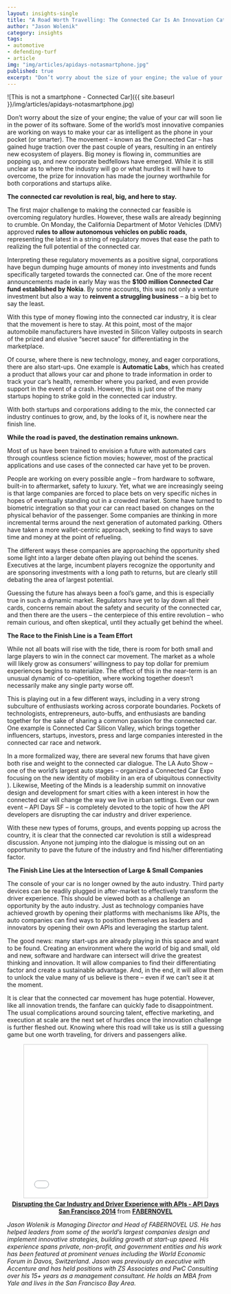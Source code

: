 ```yaml
---
layout: insights-single
title: "A Road Worth Travelling: The Connected Car Is An Innovation Catalyst"
author: "Jason Wolenik"
category: insights
tags:
- automotive
- defending-turf
- article
img: "img/articles/apidays-notasmartphone.jpg"
published: true
excerpt: "Don’t worry about the size of your engine; the value of your car will soon lie in the power of its software. Some of the world’s most innovative companies are working on ways to make your car as intelligent as the phone in your pocket (or smarter)."
---
```



![This is not a smartphone - Connected Car]({{ site.baseurl }}/img/articles/apidays-notasmartphone.jpg)


Don’t worry about the size of your engine; the value of your car will soon lie in the power of its software. Some of the world’s most innovative companies are working on ways to make your car as intelligent as the phone in your pocket (or smarter). The movement – known as the Connected Car – has gained huge traction over the past couple of years, resulting in an entirely new ecosystem of players. Big money is flowing in, communities are popping up, and new corporate bedfellows have emerged. While it is still unclear as to where the industry will go or what hurdles it will have to overcome, the prize for innovation has made the journey worthwhile for both corporations and startups alike.   

 

**The connected car revolution is real, big, and here to stay.**

The first major challenge to making the connected car feasible is overcoming regulatory hurdles.  However, these walls are already beginning to crumble. On Monday, the California Department of Motor Vehicles (DMV) approved **rules to allow autonomous vehicles on public roads**, representing the latest in a string of regulatory moves that ease the path to realizing the full potential of the connected car.

Interpreting these regulatory movements as a positive signal, corporations have begun dumping huge amounts of money into investments and funds specifically targeted towards the connected car.  One of the more recent announcements made in early May was the **$100 million Connected Car fund established by Nokia**. By some accounts, this was not only a venture investment but also a way to **reinvent a struggling business** – a big bet to say the least.

With this type of money flowing into the connected car industry, it is clear that the movement is here to stay. At this point, most of the major automobile manufacturers have invested in Silicon Valley outposts in search of the prized and elusive “secret sauce” for differentiating in the marketplace. 

Of course, where there is new technology, money, and eager corporations, there are also start-ups. One example is **Automatic Labs**, which has created a product that allows your car and phone to trade information in order to track your car’s health, remember where you parked, and even provide support in the event of a crash. However, this is just one of the many startups hoping to strike gold in the connected car industry.

With both startups and corporations adding to the mix, the connected car industry continues to grow, and, by the looks of it, is nowhere near the finish line.

 

**While the road is paved, the destination remains unknown.**

Most of us have been trained to envision a future with automated cars through countless science fiction movies; however, most of the practical applications and use cases of the connected car have yet to be proven. 

People are working on every possible angle – from hardware to software, built-in to aftermarket, safety to luxury. Yet, what we are increasingly seeing is that large companies are forced to place bets on very specific niches in hopes of eventually standing out in a crowded market. Some have turned to biometric integration so that your car can react based on changes on the physical behavior of the passenger.  Some companies are thinking in more incremental terms around the next generation of automated parking. Others have taken a more wallet-centric approach, seeking to find ways to save time and money at the point of refueling.

The different ways these companies are approaching the opportunity shed some light into a larger debate often playing out behind the scenes. Executives at the large, incumbent players recognize the opportunity and are sponsoring investments with a long path to returns, but are clearly still debating the area of largest potential. 

Guessing the future has always been a fool’s game, and this is especially true in such a dynamic market. Regulators have yet to lay down all their cards, concerns remain about the safety and security of the connected car, and then there are the users – the centerpiece of this entire revolution – who remain curious, and often skeptical, until they actually get behind the wheel.

 

**The Race to the Finish Line is a Team Effort**

While not all boats will rise with the tide, there is room for both small and large players to win in the connect car movement. The market as a whole will likely grow as consumers’ willingness to pay top dollar for premium experiences begins to materialize. The effect of this in the near-term is an unusual dynamic of co-opetition, where working together doesn’t necessarily make any single party worse off.

This is playing out in a few different ways, including in a very strong subculture of enthusiasts working across corporate boundaries. Pockets of technologists, entrepreneurs, auto-buffs, and enthusiasts are banding together for the sake of sharing a common passion for the connected car. One example is Connected Car Silicon Valley, which brings together influencers, startups, investors, press and large companies interested in the connected car race and network.

In a more formalized way, there are several new forums that have given both rise and weight to the connected car dialogue. The LA Auto Show – one of the world’s largest auto stages – organized a Connected Car Expo focusing on the new identity of mobility in an era of ubiquitous connectivity ). Likewise, Meeting of the Minds is a leadership summit on innovative design and development for smart cities with a keen interest in how the connected car will change the way we live in urban settings. Even our own event – API Days SF – is completely devoted to the topic of how the API developers are disrupting the car industry and driver experience.
 

With these new types of forums, groups, and events popping up across the country, it is clear that the connected car revolution is still a widespread discussion. Anyone not jumping into the dialogue is missing out on an opportunity to pave the future of the industry and find his/her differentiating factor.

 

**The Finish Line Lies at the Intersection of Large & Small Companies**

The console of your car is no longer owned by the auto industry. Third party devices can be readily plugged in after-market to effectively transform the driver experience. This should be viewed both as a challenge an opportunity by the auto industry. Just as technology companies have achieved growth by opening their platforms with mechanisms like APIs, the auto companies can find ways to position themselves as leaders and innovators by opening their own APIs and leveraging the startup talent.

The good news: many start-ups are already playing in this space and want to be found.  Creating an environment where the world of big and small, old and new, software and hardware can intersect will drive the greatest thinking and innovation. It will allow companies to find their differentiating factor and create a sustainable advantage. And, in the end, it will allow them to unlock the value many of us believe is there – even if we can’t see it at the moment.

It is clear that the connected car movement has huge potential. However, like all innovation trends, the fanfare can quickly fade to disappointment.  The usual complications around sourcing talent, effective marketing, and execution at scale are the next set of hurdles once the innovation challenge is further fleshed out.  Knowing where this road will take us is still a guessing game but one worth traveling, for drivers and passengers alike.

<center>
<iframe src="//www.slideshare.net/slideshow/embed_code/31363615" width="427" height="356" frameborder="0" marginwidth="0" marginheight="0" scrolling="no" style="border:1px solid #CCC; border-width:1px; margin-bottom:5px; max-width: 100%;" allowfullscreen> </iframe> <div style="margin-bottom:5px"> <strong> <a href="https://www.slideshare.net/faberNovel/announcing-api-days-san-francisco-2014" title="Disrupting the Car Industry and Driver Experience with APIs - API Days San Francisco 2014" target="_blank">Disrupting the Car Industry and Driver Experience with APIs - API Days San Francisco 2014</a> </strong> from <strong><a href="http://www.slideshare.net/faberNovel" target="_blank">FΛBERNOVEL</a></strong> </div>
</center> 
 

*Jason Wolenik is Managing Director and Head of FABERNOVEL US. He has helped leaders from some of the world’s largest companies design and implement innovative strategies, building growth at start-up speed.  His experience spans private, non-profit, and government entities and his work has been featured at prominent venues including the World Economic Forum in Davos, Switzerland.  Jason was previously an executive with Accenture and has held positions with ZS Associates and PwC Consulting over his 15+ years as a management consultant. He holds an MBA from Yale and lives in the San Francisco Bay Area.*